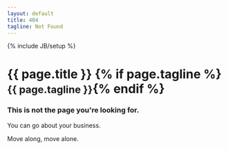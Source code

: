 ```yaml
---
layout: default
title: 404
tagline: Not Found
---
```

{% include JB/setup %}
<div class="page-header-wrapper">
        <div class="page-header">
                <h1>{{ page.title }} {% if page.tagline %} <small>{{ page.tagline }}</small>{% endif %}</h1>
        </div>
</div>

<h3>This is not the page you're looking for.</h3>
<p>
You can go about your business.
</p>
<p>
Move along, move alone.
</p>
